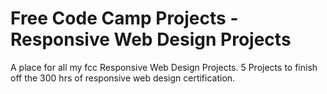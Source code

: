 # Free Code Camp Projects - Responsive Web Design Projects

A place for all my fcc Responsive Web Design Projects.
5 Projects to finish off the 300 hrs of responsive web design certification.
